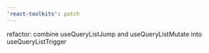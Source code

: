 ```yaml
---
'react-toolkits': patch
---
```


refactor: combine useQueryListJump and useQueryListMutate into useQueryListTrigger
